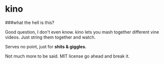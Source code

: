 kino
======

###what the hell is this?

Good question, I don't even know. kino lets you mash together different vine videos. Just string them together and watch.

Serves no point, just for **shits & giggles.**

Not much more to be said. MIT license go ahead and break it.
